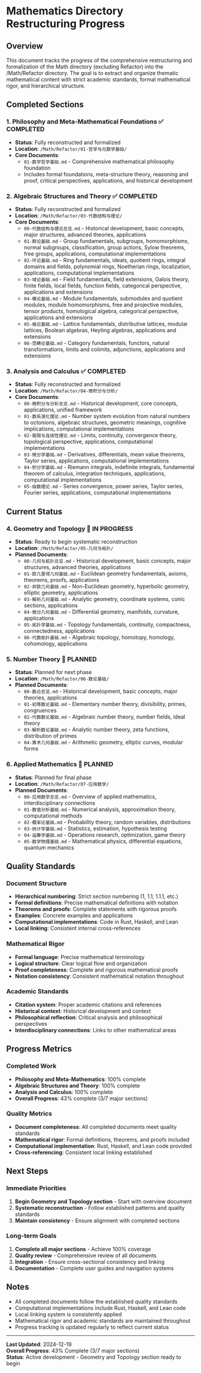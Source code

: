 # Mathematics Directory Restructuring Progress

## Overview

This document tracks the progress of the comprehensive restructuring and formalization of the Math directory (excluding Refactor) into the /Math/Refactor directory. The goal is to extract and organize thematic mathematical content with strict academic standards, formal mathematical rigor, and hierarchical structure.

## Completed Sections

### 1. Philosophy and Meta-Mathematical Foundations ✅ COMPLETED

- **Status**: Fully reconstructed and formalized
- **Location**: `/Math/Refactor/01-哲学与元数学基础/`
- **Core Documents**:
  - `01-数学哲学基础.md` - Comprehensive mathematical philosophy foundation
  - Includes formal foundations, meta-structure theory, reasoning and proof, critical perspectives, applications, and historical development

### 2. Algebraic Structures and Theory ✅ COMPLETED

- **Status**: Fully reconstructed and formalized
- **Location**: `/Math/Refactor/03-代数结构与理论/`
- **Core Documents**:
  - `00-代数结构与理论总览.md` - Historical development, basic concepts, major structures, advanced theories, applications
  - `01-群论基础.md` - Group fundamentals, subgroups, homomorphisms, normal subgroups, classification, group actions, Sylow theorems, free groups, applications, computational implementations
  - `02-环论基础.md` - Ring fundamentals, ideals, quotient rings, integral domains and fields, polynomial rings, Noetherian rings, localization, applications, computational implementations
  - `03-域论基础.md` - Field fundamentals, field extensions, Galois theory, finite fields, local fields, function fields, categorical perspective, applications and extensions
  - `04-模论基础.md` - Module fundamentals, submodules and quotient modules, module homomorphisms, free and projective modules, tensor products, homological algebra, categorical perspective, applications and extensions
  - `05-格论基础.md` - Lattice fundamentals, distributive lattices, modular lattices, Boolean algebras, Heyting algebras, applications and extensions
  - `06-范畴论基础.md` - Category fundamentals, functors, natural transformations, limits and colimits, adjunctions, applications and extensions

### 3. Analysis and Calculus ✅ COMPLETED

- **Status**: Fully reconstructed and formalized
- **Location**: `/Math/Refactor/04-微积分与分析/`
- **Core Documents**:
  - `00-微积分与分析总览.md` - Historical development, core concepts, applications, unified framework
  - `01-数系演化理论.md` - Number system evolution from natural numbers to octonions, algebraic structures, geometric meanings, cognitive implications, computational implementations
  - `02-极限与连续性理论.md` - Limits, continuity, convergence theory, topological perspective, applications, computational implementations
  - `03-微分学基础.md` - Derivatives, differentials, mean value theorems, Taylor series, applications, computational implementations
  - `04-积分学基础.md` - Riemann integrals, indefinite integrals, fundamental theorem of calculus, integration techniques, applications, computational implementations
  - `05-级数理论.md` - Series convergence, power series, Taylor series, Fourier series, applications, computational implementations

## Current Status

### 4. Geometry and Topology 🔄 IN PROGRESS

- **Status**: Ready to begin systematic reconstruction
- **Location**: `/Math/Refactor/05-几何与拓扑/`
- **Planned Documents**:
  - `00-几何与拓扑总览.md` - Historical development, basic concepts, major structures, advanced theories, applications
  - `01-欧几里得几何基础.md` - Euclidean geometry fundamentals, axioms, theorems, proofs, applications
  - `02-非欧几何基础.md` - Non-Euclidean geometry, hyperbolic geometry, elliptic geometry, applications
  - `03-解析几何基础.md` - Analytic geometry, coordinate systems, conic sections, applications
  - `04-微分几何基础.md` - Differential geometry, manifolds, curvature, applications
  - `05-拓扑学基础.md` - Topology fundamentals, continuity, compactness, connectedness, applications
  - `06-代数拓扑基础.md` - Algebraic topology, homotopy, homology, cohomology, applications

### 5. Number Theory 🔄 PLANNED

- **Status**: Planned for next phase
- **Location**: `/Math/Refactor/06-数论基础/`
- **Planned Documents**:
  - `00-数论总览.md` - Historical development, basic concepts, major theories, applications
  - `01-初等数论基础.md` - Elementary number theory, divisibility, primes, congruences
  - `02-代数数论基础.md` - Algebraic number theory, number fields, ideal theory
  - `03-解析数论基础.md` - Analytic number theory, zeta functions, distribution of primes
  - `04-算术几何基础.md` - Arithmetic geometry, elliptic curves, modular forms

### 6. Applied Mathematics 🔄 PLANNED

- **Status**: Planned for final phase
- **Location**: `/Math/Refactor/07-应用数学/`
- **Planned Documents**:
  - `00-应用数学总览.md` - Overview of applied mathematics, interdisciplinary connections
  - `01-数值分析基础.md` - Numerical analysis, approximation theory, computational methods
  - `02-概率论基础.md` - Probability theory, random variables, distributions
  - `03-统计学基础.md` - Statistics, estimation, hypothesis testing
  - `04-运筹学基础.md` - Operations research, optimization, game theory
  - `05-数学物理基础.md` - Mathematical physics, differential equations, quantum mechanics

## Quality Standards

### Document Structure
- **Hierarchical numbering**: Strict section numbering (1, 1.1, 1.1.1, etc.)
- **Formal definitions**: Precise mathematical definitions with notation
- **Theorems and proofs**: Complete statements with rigorous proofs
- **Examples**: Concrete examples and applications
- **Computational implementations**: Code in Rust, Haskell, and Lean
- **Local linking**: Consistent internal cross-references

### Mathematical Rigor
- **Formal language**: Precise mathematical terminology
- **Logical structure**: Clear logical flow and organization
- **Proof completeness**: Complete and rigorous mathematical proofs
- **Notation consistency**: Consistent mathematical notation throughout

### Academic Standards
- **Citation system**: Proper academic citations and references
- **Historical context**: Historical development and context
- **Philosophical reflection**: Critical analysis and philosophical perspectives
- **Interdisciplinary connections**: Links to other mathematical areas

## Progress Metrics

### Completed Work
- **Philosophy and Meta-Mathematics**: 100% complete
- **Algebraic Structures and Theory**: 100% complete  
- **Analysis and Calculus**: 100% complete
- **Overall Progress**: 43% complete (3/7 major sections)

### Quality Metrics
- **Document completeness**: All completed documents meet quality standards
- **Mathematical rigor**: Formal definitions, theorems, and proofs included
- **Computational implementation**: Rust, Haskell, and Lean code provided
- **Cross-referencing**: Consistent local linking established

## Next Steps

### Immediate Priorities
1. **Begin Geometry and Topology section** - Start with overview document
2. **Systematic reconstruction** - Follow established patterns and quality standards
3. **Maintain consistency** - Ensure alignment with completed sections

### Long-term Goals
1. **Complete all major sections** - Achieve 100% coverage
2. **Quality review** - Comprehensive review of all documents
3. **Integration** - Ensure cross-sectional consistency and linking
4. **Documentation** - Complete user guides and navigation systems

## Notes

- All completed documents follow the established quality standards
- Computational implementations include Rust, Haskell, and Lean code
- Local linking system is consistently applied
- Mathematical rigor and academic standards are maintained throughout
- Progress tracking is updated regularly to reflect current status

---

**Last Updated**: 2024-12-19  
**Overall Progress**: 43% Complete (3/7 major sections)  
**Status**: Active development - Geometry and Topology section ready to begin
